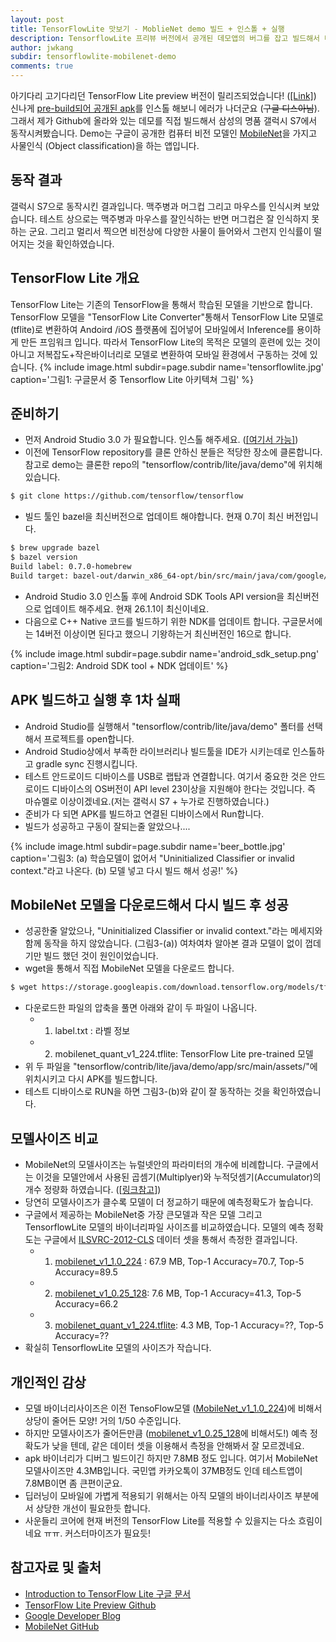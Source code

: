 ```yaml
---
layout: post
title: TensorFlowLite 맛보기 - MoblieNet demo 빌드 + 인스톨 + 실행
description: TensorflowLite 프리뷰 버전에서 공개된 데모앱의 버그를 잡고 빌드해서 테스트 해봅니다.
author: jwkang
subdir: tensorflowlite-mobilenet-demo
comments: true
---
```


아기다리 고기다리던 TensorFlow Lite preview 버전이 릴리즈되었습니다! ([[Link]](https://www.tensorflow.org/mobile/tflite/))
신나게 [pre-build되어 공개된 apk](https://storage.googleapis.com/download.tensorflow.org/deps/tflite/TfLiteCameraDemo.apk)를 인스톨
해보니 에러가 나더군요 (~~구글 디스아님~~). 
그래서 제가 Github에 올라와 있는 데모를 직접 빌드해서 삼성의 명품 갤럭시 S7에서 동작시켜봤습니다.
Demo는 구글이 공개한 컴퓨터 비전 모델인 [MobileNet](https://arxiv.org/abs/1704.04861)을 가지고 사물인식 (Object classification)을 하는 앱입니다.

## 동작 결과 
갤럭시 S7으로 동작시킨 결과입니다. 맥주병과 머그컵 그리고 마우스를 인식시켜 보았습니다. 
테스트 상으로는 맥주병과 마우스를 잘인식하는 반면 머그컵은 잘 인식하지 못하는 군요.
그리고 멀리서 찍으면 비전상에 다양한 사물이 들어와서 그런지 인식률이 떨어지는 것을 확인하였습니다.

## TensorFlow Lite 개요
TensorFlow Lite는 기존의 TensorFlow을 통해서 학습된 모델을 기반으로 합니다.
TensorFlow 모델을 "TensorFlow Lite Converter"통해서 TensorFlow Lite 모델로 (tflite)로 변환하여
Andoird /iOS 플랫폼에 집어넣어 모바일에서 Inference를 용이하게 만든 프임워크 입니다. 
따라서 TensorFlow Lite의 목적은 모델의 훈련에 있는 것이 아니고 저복잡도+작은바이너리로 모델로 변환하여 모바일 환경에서 구동하는 것에 있습니다.
{% include image.html subdir=page.subdir name='tensorflowlite.jpg' caption='그림1: 구글문서 중 Tensorflow Lite 아키텍쳐 그림' %}

## 준비하기 
- 먼저 Android Studio 3.0 가 필요합니다. 인스톨 해주세요. ([[여기서 가능]](https://developer.android.com/studio/index.html))
- 이전에 TensorFlow repository를 클론 안하신 분들은 적당한 장소에 클론합니다. 참고로 demo는 클론한 repo의 "tensorflow/contrib/lite/java/demo"에 위치해 있습니다.
```bash
$ git clone https://github.com/tensorflow/tensorflow
```
- 빌드 툴인 bazel을 최신버전으로 업데이트 해야합니다. 현재 0.7이 최신 버전입니다.
```bash
$ brew upgrade bazel
$ bazel version
Build label: 0.7.0-homebrew
Build target: bazel-out/darwin_x86_64-opt/bin/src/main/java/com/google/devtools/build/lib/bazel/BazelServer_deploy.jar
```
- Android Studio 3.0 인스톨 후에 Android SDK Tools API version을 최신버전으로 업데이트 해주세요. 현재 26.1.1이 최신이네요.
- 다음으로 C++ Native 코드를 빌드하기 위한 NDK를 업데이트 합니다. 구글문서에는 14버전 이상이면 된다고 했으니 기왕하는거 최신버전인 16으로 합니다.

{% include image.html subdir=page.subdir name='android_sdk_setup.png' caption='그림2: Android SDK tool + NDK 업데이트' %}

## APK 빌드하고 실행 후 1차 실패
- Android Studio를 실행해서 "tensorflow/contrib/lite/java/demo" 폴터를 선택해서 프로젝트를 open합니다.
- Android Studio상에서 부족한 라이브러리나 빌드툴을 IDE가 시키는데로 인스톨하고 gradle sync 진행시킵니다.
- 테스트 안드로이드 디바이스를 USB로 랩탑과 연결합니다. 여기서 중요한 것은  안드로이드 디바이스의 OS버전이 API level 23이상을 지원해야 한다는 것입니다. 즉 마슈멜로 이상이겠네요.(저는 갤럭시 S7 + 누가로 진행하였습니다.)
- 준비가 다 되면 APK를 빌드하고 연결된 디바이스에서 Run합니다.
- 빌드가 성공하고 구동이 잘되는줄 알았으나....

{% include image.html subdir=page.subdir name='beer_bottle.jpg' caption='그림3: (a) 학습모델이 없어서 "Uninitialized Classifier or invalid context."라고 나온다. (b) 모델 넣고 다시 빌드 해서 성공!' %}

## MobileNet 모델을 다운로드해서 다시 빌드 후 성공
- 성공한줄 알았으나, "Uninitialized Classifier or invalid context."라는 메세지와 함께 동작을 하지 않았습니다. (그림3-(a)) 여차여차 알아본 결과 모델이 없이 껍데기만 빌드 했던 것이 원인이었습니다.
- wget을 통해서 직접 MobileNet 모델을 다운로드 합니다. 
```bash
$ wget https://storage.googleapis.com/download.tensorflow.org/models/tflite/mobilenet_v1_224_android_quant_2017_11_08.zip
```
- 다운로드한 파일의 압축을 풀면 아래와 같이 두 파일이 나옵니다.
  - 1) label.txt : 라벨 정보
  - 2) mobilenet_quant_v1_224.tflite: TensorFlow Lite pre-trained 모델
- 위 두 파일을 "tensorflow/contrib/lite/java/demo/app/src/main/assets/"에 위치시키고 다시 APK를 빌드합니다.
- 테스트 디바이스로 RUN을 하면 그림3-(b)와 같이 잘 동작하는 것을 확인하였습니다.

## 모델사이즈 비교
- MobileNet의 모델사이즈는 뉴럴넷안의 파라미터의 개수에 비례합니다. 구글에서는 이것을 모델안에서 사용된 곱셈기(Multiplyer)와 누적덧셈기(Accumulator)의 개수 정량화 하였습니다. ([[링크참고](https://github.com/tensorflow/models/blob/master/research/slim/nets/mobilenet_v1.md)])
- 당연히 모델사이즈가 클수록 모델이 더 정교하기 때문에 예측정확도가 높습니다.
- 구글에서 제공하는 MobileNet중 가장 큰모델과 작은 모델 그리고 TensorflowLite 모델의 바이너리파일 사이즈를 비교하였습니다. 모델의 예측 정확도는 구글에서 [ILSVRC-2012-CLS](http://image-net.org/challenges/LSVRC/2012/browse-synsets) 데이터 셋을 통해서 측정한 결과입니다.
  - 1) [mobilenet_v1_1.0_224](http://download.tensorflow.org/models/mobilenet_v1_1.0_224_2017_06_14.tar.gz) : 67.9 MB, Top-1 Accuracy=70.7, Top-5 Accuracy=89.5
  - 2) [mobilenet_v1_0.25_128](http://download.tensorflow.org/models/mobilenet_v1_0.25_128_2017_06_14.tar.gz): 7.6 MB, Top-1 Accuracy=41.3, Top-5 Accuracy=66.2
  - 3) [mobilenet_quant_v1_224.tflite](https://storage.googleapis.com/download.tensorflow.org/models/tflite/mobilenet_v1_224_android_quant_2017_11_08.zip): 4.3 MB, Top-1 Accuracy=??, Top-5 Accuracy=??
- 확실히 TensorflowLite 모델의 사이즈가 작습니다.

## 개인적인 감상
- 모델 바이너리사이즈은 이전 TensoFlow모델 ([MobileNet_v1_1.0_224](http://download.tensorflow.org/models/mobilenet_v1_1.0_224_2017_06_14.tar.gz))에 비해서 상당이 줄어든 모양! 거의 1/50 수준입니다. 
- 하지만 모델사이즈가 줄어든만큼 ([mobilenet_v1_0.25_128](http://download.tensorflow.org/models/mobilenet_v1_0.25_128_2017_06_14.tar.gz)에 비해서도!) 예측 정확도가 낮을 텐데, 같은 데이터 셋을 이용해서 측정을 안해봐서 잘 모르겠네요.
- apk 바이너리가 디버그 빌드이긴 하지만 7.8MB 정도 입니다. 여기서 MobileNet 모델사이즈만 4.3MB입니다. 국민앱 카카오톡이 37MB정도 인데 테스트앱이 7.8MB이면 좀 큰편이군요. 
- 딥러닝이 모바일에 가볍게 적용되기 위해서는 아직 모델의 바이너리사이즈 부분에서 상당한 개선이 필요한듯 합니다.
- 사운들리 코어에 현재 버전의 TensorFlow Lite를 적용할 수 있을지는 다소 흐림이네요 ㅠㅠ. 커스터마이즈가 필요듯!

## 참고자료 및 출처
- [Introduction to TensorFlow Lite 구글 문서](https://www.tensorflow.org/mobile/tflite/)
- [TensorFlow Lite Preview Github](https://github.com/tensorflow/tensorflow/tree/master/tensorflow/contrib/lite)
- [Google Developer Blog](https://developers.googleblog.com/2017/11/announcing-tensorflow-lite.html)
- [MobileNet GitHub](https://github.com/tensorflow/models/blob/master/research/slim/nets/mobilenet_v1.md)
